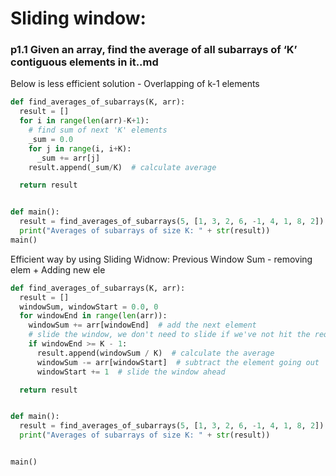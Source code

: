 # Sliding window:

### p1.1 Given an array, find the average of all subarrays of ‘K’ contiguous elements in it..md


Below is less efficient solution -  Overlapping of k-1 elements

```python
def find_averages_of_subarrays(K, arr):
  result = []
  for i in range(len(arr)-K+1):
    # find sum of next 'K' elements
    _sum = 0.0
    for j in range(i, i+K):
      _sum += arr[j]
    result.append(_sum/K)  # calculate average

  return result


def main():
  result = find_averages_of_subarrays(5, [1, 3, 2, 6, -1, 4, 1, 8, 2])
  print("Averages of subarrays of size K: " + str(result))
main()
```

Efficient way by using Sliding Widnow: Previous Window Sum - removing elem + Adding new ele
 
```python
def find_averages_of_subarrays(K, arr):
  result = []
  windowSum, windowStart = 0.0, 0
  for windowEnd in range(len(arr)):
    windowSum += arr[windowEnd]  # add the next element
    # slide the window, we don't need to slide if we've not hit the required window size of 'k'
    if windowEnd >= K - 1:
      result.append(windowSum / K)  # calculate the average
      windowSum -= arr[windowStart]  # subtract the element going out
      windowStart += 1  # slide the window ahead

  return result


def main():
  result = find_averages_of_subarrays(5, [1, 3, 2, 6, -1, 4, 1, 8, 2])
  print("Averages of subarrays of size K: " + str(result))


main()

```
